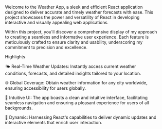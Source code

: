 Welcome to the Weather App, a sleek and efficient React application designed to deliver accurate and timely weather forecasts with ease. This project showcases the power and versatility of React in developing interactive and visually appealing web applications.

Within this project, you'll discover a comprehensive display of my approach to creating a seamless and informative user experience. Each feature is meticulously crafted to ensure clarity and usability, underscoring my commitment to precision and excellence.

Highlights

🌤️ Real-Time Weather Updates: Instantly access current weather conditions, forecasts, and detailed insights tailored to your location.

🌐 Global Coverage: Obtain weather information for any city worldwide, ensuring accessibility for users globally.

🎨 Intuitive UI: The app boasts a clean and intuitive interface, facilitating seamless navigation and ensuring a pleasant experience for users of all backgrounds.

🚀 Dynamic: Harnessing React's capabilities to deliver dynamic updates and interactive elements that enrich user interaction.
